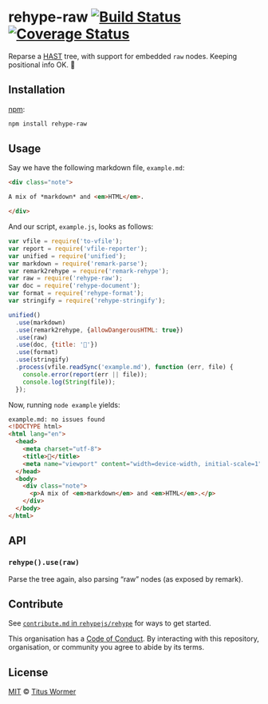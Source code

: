 # rehype-raw [![Build Status][travis-badge]][travis] [![Coverage Status][codecov-badge]][codecov]

Reparse a [HAST][] tree, with support for embedded `raw`
nodes.  Keeping positional info OK.  🙌

## Installation

[npm][]:

```bash
npm install rehype-raw
```

## Usage

Say we have the following markdown file, `example.md`:

```markdown
<div class="note">

A mix of *markdown* and <em>HTML</em>.

</div>
```

And our script, `example.js`, looks as follows:

```javascript
var vfile = require('to-vfile');
var report = require('vfile-reporter');
var unified = require('unified');
var markdown = require('remark-parse');
var remark2rehype = require('remark-rehype');
var raw = require('rehype-raw');
var doc = require('rehype-document');
var format = require('rehype-format');
var stringify = require('rehype-stringify');

unified()
  .use(markdown)
  .use(remark2rehype, {allowDangerousHTML: true})
  .use(raw)
  .use(doc, {title: '🙌'})
  .use(format)
  .use(stringify)
  .process(vfile.readSync('example.md'), function (err, file) {
    console.error(report(err || file));
    console.log(String(file));
  });
```

Now, running `node example` yields:

```html
example.md: no issues found
<!DOCTYPE html>
<html lang="en">
  <head>
    <meta charset="utf-8">
    <title>🙌</title>
    <meta name="viewport" content="width=device-width, initial-scale=1">
  </head>
  <body>
    <div class="note">
      <p>A mix of <em>markdown</em> and <em>HTML</em>.</p>
    </div>
  </body>
</html>
```

## API

### `rehype().use(raw)`

Parse the tree again, also parsing “raw” nodes (as exposed by remark).

## Contribute

See [`contribute.md` in `rehypejs/rehype`][contribute] for ways to get started.

This organisation has a [Code of Conduct][coc].  By interacting with this
repository, organisation, or community you agree to abide by its terms.

## License

[MIT][license] © [Titus Wormer][author]

<!-- Definitions -->

[travis-badge]: https://img.shields.io/travis/rehypejs/rehype-raw.svg

[travis]: https://travis-ci.org/rehypejs/rehype-raw

[codecov-badge]: https://img.shields.io/codecov/c/github/rehypejs/rehype-raw.svg

[codecov]: https://codecov.io/github/rehypejs/rehype-raw

[npm]: https://docs.npmjs.com/cli/install

[license]: LICENSE

[author]: http://wooorm.com

[hast]: https://github.com/syntax-tree/hast

[contribute]: https://github.com/rehypejs/rehype/blob/master/contributing.md

[coc]: https://github.com/rehypejs/rehype/blob/master/code-of-conduct.md
